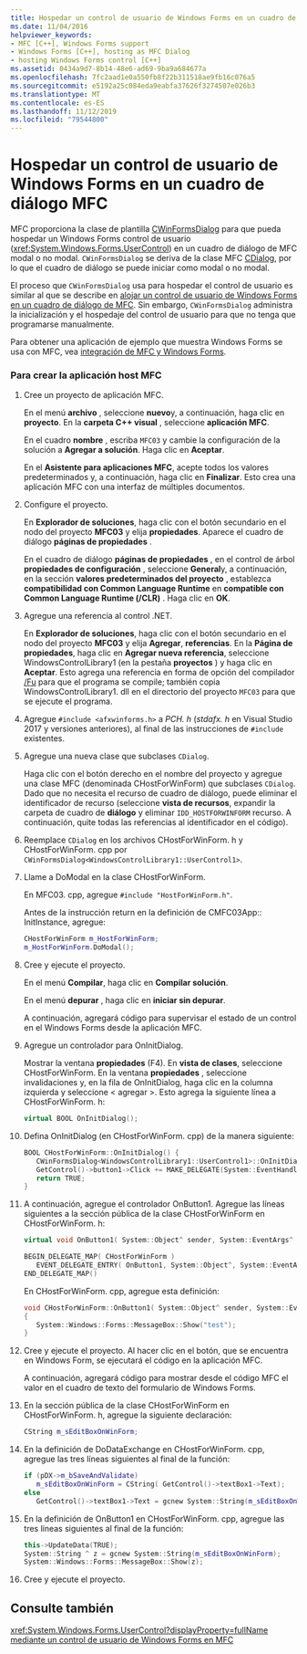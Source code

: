 ```yaml
---
title: Hospedar un control de usuario de Windows Forms en un cuadro de diálogo MFC
ms.date: 11/04/2016
helpviewer_keywords:
- MFC [C++], Windows Forms support
- Windows Forms [C++], hosting as MFC Dialog
- hosting Windows Forms control [C++]
ms.assetid: 0434a9d7-8b14-48e6-ad69-9ba9a684677a
ms.openlocfilehash: 7fc2aad1e0a550fb8f22b311518ae9fb16c076a5
ms.sourcegitcommit: e5192a25c084eda9eabfa37626f3274507e026b3
ms.translationtype: MT
ms.contentlocale: es-ES
ms.lasthandoff: 11/12/2019
ms.locfileid: "79544800"
---
```

# <a name="hosting-a-windows-form-user-control-as-an-mfc-dialog-box"></a>Hospedar un control de usuario de Windows Forms en un cuadro de diálogo MFC

MFC proporciona la clase de plantilla [CWinFormsDialog](../mfc/reference/cwinformsdialog-class.md) para que pueda hospedar un Windows Forms control de usuario (<xref:System.Windows.Forms.UserControl>) en un cuadro de diálogo de MFC modal o no modal. `CWinFormsDialog` se deriva de la clase MFC [CDialog](../mfc/reference/cdialog-class.md), por lo que el cuadro de diálogo se puede iniciar como modal o no modal.

El proceso que `CWinFormsDialog` usa para hospedar el control de usuario es similar al que se describe en [alojar un control de usuario de Windows Forms en un cuadro de diálogo de MFC](../dotnet/hosting-a-windows-form-user-control-in-an-mfc-dialog-box.md). Sin embargo, `CWinFormsDialog` administra la inicialización y el hospedaje del control de usuario para que no tenga que programarse manualmente.

Para obtener una aplicación de ejemplo que muestra Windows Forms se usa con MFC, vea [integración de MFC y Windows Forms](https://www.microsoft.com/download/details.aspx?id=2113).

### <a name="to-create-the-mfc-host-application"></a>Para crear la aplicación host MFC

1. Cree un proyecto de aplicación MFC.

   En el menú **archivo** , seleccione **nuevo**y, a continuación, haga clic en **proyecto**. En la **carpeta C++ visual** , seleccione **aplicación MFC**.

   En el cuadro **nombre** , escriba `MFC03` y cambie la configuración de la solución a **Agregar a solución**. Haga clic en **Aceptar**.

   En el **Asistente para aplicaciones MFC**, acepte todos los valores predeterminados y, a continuación, haga clic en **Finalizar**. Esto crea una aplicación MFC con una interfaz de múltiples documentos.

1. Configure el proyecto.

   En **Explorador de soluciones**, haga clic con el botón secundario en el nodo del proyecto **MFC03** y elija **propiedades**. Aparece el cuadro de diálogo **páginas de propiedades** .

   En el cuadro de diálogo **páginas de propiedades** , en el control de árbol **propiedades de configuración** , seleccione **General**y, a continuación, en la sección **valores predeterminados del proyecto** , establezca **compatibilidad con Common Language Runtime** en **compatible con Common Language Runtime (/CLR)** . Haga clic en **OK**.

1. Agregue una referencia al control .NET.

   En **Explorador de soluciones**, haga clic con el botón secundario en el nodo del proyecto **MFC03** y elija **Agregar**, **referencias**. En la **Página de propiedades**, haga clic en **Agregar nueva referencia**, seleccione WindowsControlLibrary1 (en la pestaña **proyectos** ) y haga clic en **Aceptar**. Esto agrega una referencia en forma de opción del compilador [/Fu](../build/reference/fu-name-forced-hash-using-file.md) para que el programa se compile; también copia WindowsControlLibrary1. dll en el directorio del proyecto `MFC03` para que se ejecute el programa.

1. Agregue `#include <afxwinforms.h>` a *PCH. h* (*stdafx. h* en Visual Studio 2017 y versiones anteriores), al final de las instrucciones de `#include` existentes.

1. Agregue una nueva clase que subclases `CDialog`.

   Haga clic con el botón derecho en el nombre del proyecto y agregue una clase MFC (denominada CHostForWinForm) que subclases `CDialog`. Dado que no necesita el recurso de cuadro de diálogo, puede eliminar el identificador de recurso (seleccione **vista de recursos**, expandir la carpeta de cuadro de **diálogo** y eliminar `IDD_HOSTFORWINFORM` recurso.  A continuación, quite todas las referencias al identificador en el código).

1. Reemplace `CDialog` en los archivos CHostForWinForm. h y CHostForWinForm. cpp por `CWinFormsDialog<WindowsControlLibrary1::UserControl1>`.

1. Llame a DoModal en la clase CHostForWinForm.

   En MFC03. cpp, agregue `#include "HostForWinForm.h"`.

   Antes de la instrucción return en la definición de CMFC03App:: InitInstance, agregue:

    ```cpp
    CHostForWinForm m_HostForWinForm;
    m_HostForWinForm.DoModal();
    ```

1. Cree y ejecute el proyecto.

   En el menú **Compilar**, haga clic en **Compilar solución**.

   En el menú **depurar** , haga clic en **iniciar sin depurar**.

   A continuación, agregará código para supervisar el estado de un control en el Windows Forms desde la aplicación MFC.

1. Agregue un controlador para OnInitDialog.

   Mostrar la ventana **propiedades** (F4). En **vista de clases**, seleccione CHostForWinForm. En la ventana **propiedades** , seleccione invalidaciones y, en la fila de OnInitDialog, haga clic en la columna izquierda y seleccione \< agregar >. Esto agrega la siguiente línea a CHostForWinForm. h:

    ```cpp
    virtual BOOL OnInitDialog();
    ```

1. Defina OnInitDialog (en CHostForWinForm. cpp) de la manera siguiente:

    ```cpp
    BOOL CHostForWinForm::OnInitDialog() {
       CWinFormsDialog<WindowsControlLibrary1::UserControl1>::OnInitDialog();
       GetControl()->button1->Click += MAKE_DELEGATE(System::EventHandler, OnButton1);
       return TRUE;
    }
    ```

1. A continuación, agregue el controlador OnButton1. Agregue las líneas siguientes a la sección pública de la clase CHostForWinForm en CHostForWinForm. h:

    ```cpp
    virtual void OnButton1( System::Object^ sender, System::EventArgs^ e );

    BEGIN_DELEGATE_MAP( CHostForWinForm )
       EVENT_DELEGATE_ENTRY( OnButton1, System::Object^, System::EventArgs^ );
    END_DELEGATE_MAP()
    ```

   En CHostForWinForm. cpp, agregue esta definición:

    ```cpp
    void CHostForWinForm::OnButton1( System::Object^ sender, System::EventArgs^ e )
    {
       System::Windows::Forms::MessageBox::Show("test");
    }
    ```

1. Cree y ejecute el proyecto. Al hacer clic en el botón, que se encuentra en Windows Form, se ejecutará el código en la aplicación MFC.

    A continuación, agregará código para mostrar desde el código MFC el valor en el cuadro de texto del formulario de Windows Forms.

1. En la sección pública de la clase CHostForWinForm en CHostForWinForm. h, agregue la siguiente declaración:

    ```cpp
    CString m_sEditBoxOnWinForm;
    ```

1. En la definición de DoDataExchange en CHostForWinForm. cpp, agregue las tres líneas siguientes al final de la función:

    ```cpp
    if (pDX->m_bSaveAndValidate)
       m_sEditBoxOnWinForm = CString( GetControl()->textBox1->Text);
    else
       GetControl()->textBox1->Text = gcnew System::String(m_sEditBoxOnWinForm);
    ```

1. En la definición de OnButton1 en CHostForWinForm. cpp, agregue las tres líneas siguientes al final de la función:

    ```cpp
    this->UpdateData(TRUE);
    System::String ^ z = gcnew System::String(m_sEditBoxOnWinForm);
    System::Windows::Forms::MessageBox::Show(z);
    ```

1. Cree y ejecute el proyecto.

## <a name="see-also"></a>Consulte también

<xref:System.Windows.Forms.UserControl?displayProperty=fullName>
[mediante un control de usuario de Windows Forms en MFC](../dotnet/using-a-windows-form-user-control-in-mfc.md)
